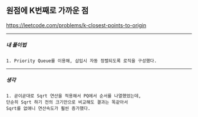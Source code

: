## 원점에 K번째로 가까운 점

https://leetcode.com/problems/k-closest-points-to-origin

---

<h5> 내 풀이법 </h5>

    1. Priority Queue를 이용해, 삽입시 자동 정렬되도록 로직을 구성했다.
    
---

<h5> 생각 </h5>

    1. 곧이곧대로 Sqrt 연산을 적용해서 PQ에서 순서를 나열했었는데,
    단순히 Sqrt 하기 전의 크기만으로 비교해도 결과는 똑같아서
    Sqrt를 없애니 연산속도가 훨씬 증가했다.